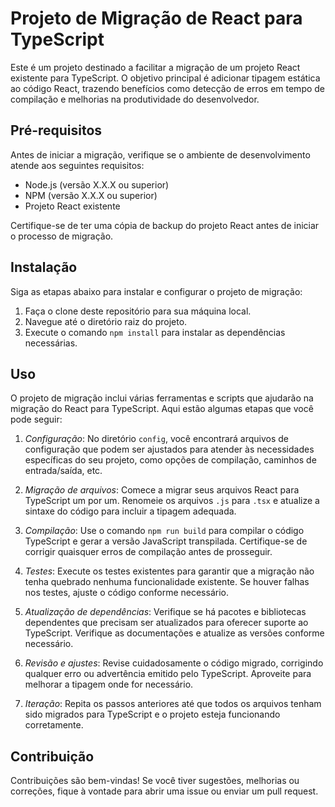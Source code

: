 # Projeto de Migração de React para TypeScript

Este é um projeto destinado a facilitar a migração de um projeto React existente para TypeScript. O objetivo principal é adicionar tipagem estática ao código React, trazendo benefícios como detecção de erros em tempo de compilação e melhorias na produtividade do desenvolvedor.

## Pré-requisitos

Antes de iniciar a migração, verifique se o ambiente de desenvolvimento atende aos seguintes requisitos:

- Node.js (versão X.X.X ou superior)
- NPM (versão X.X.X ou superior)
- Projeto React existente

Certifique-se de ter uma cópia de backup do projeto React antes de iniciar o processo de migração.

## Instalação

Siga as etapas abaixo para instalar e configurar o projeto de migração:

1. Faça o clone deste repositório para sua máquina local.
2. Navegue até o diretório raiz do projeto.
3. Execute o comando `npm install` para instalar as dependências necessárias.

## Uso

O projeto de migração inclui várias ferramentas e scripts que ajudarão na migração do React para TypeScript. Aqui estão algumas etapas que você pode seguir:

1. *Configuração*: No diretório `config`, você encontrará arquivos de configuração que podem ser ajustados para atender às necessidades específicas do seu projeto, como opções de compilação, caminhos de entrada/saída, etc.

2. *Migração de arquivos*: Comece a migrar seus arquivos React para TypeScript um por um. Renomeie os arquivos `.js` para `.tsx` e atualize a sintaxe do código para incluir a tipagem adequada.

3. *Compilação*: Use o comando `npm run build` para compilar o código TypeScript e gerar a versão JavaScript transpilada. Certifique-se de corrigir quaisquer erros de compilação antes de prosseguir.

4. *Testes*: Execute os testes existentes para garantir que a migração não tenha quebrado nenhuma funcionalidade existente. Se houver falhas nos testes, ajuste o código conforme necessário.

5. *Atualização de dependências*: Verifique se há pacotes e bibliotecas dependentes que precisam ser atualizados para oferecer suporte ao TypeScript. Verifique as documentações e atualize as versões conforme necessário.

6. *Revisão e ajustes*: Revise cuidadosamente o código migrado, corrigindo qualquer erro ou advertência emitido pelo TypeScript. Aproveite para melhorar a tipagem onde for necessário.

7. *Iteração*: Repita os passos anteriores até que todos os arquivos tenham sido migrados para TypeScript e o projeto esteja funcionando corretamente.

## Contribuição

Contribuições são bem-vindas! Se você tiver sugestões, melhorias ou correções, fique à vontade para abrir uma issue ou enviar um pull request.